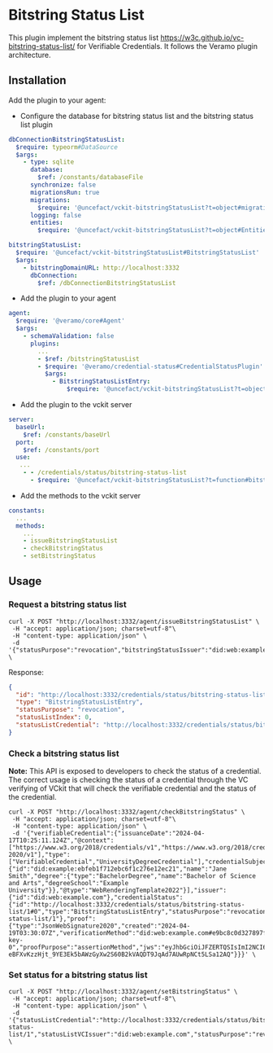 # Bitstring Status List

This plugin implement the bitstring status list https://w3c.github.io/vc-bitstring-status-list/ for Verifiable Credentials. It follows the Veramo plugin architecture.

## Installation

Add the plugin to your agent:

- Configure the database for bitstring status list and the bitstring status list plugin

```yaml
dbConnectionBitstringStatusList:
  $require: typeorm#DataSource
  $args:
    - type: sqlite
      database:
        $ref: /constants/databaseFile
      synchronize: false
      migrationsRun: true
      migrations:
        $require: '@uncefact/vckit-bitstringStatusList?t=object#migrations'
      logging: false
      entities:
        $require: '@uncefact/vckit-bitstringStatusList?t=object#Entities'

bitstringStatusList:
  $require: '@uncefact/vckit-bitstringStatusList#BitstringStatusList'
  $args:
    - bitstringDomainURL: http://localhost:3332
      dbConnection:
        $ref: /dbConnectionBitstringStatusList
```

- Add the plugin to your agent

```yaml
agent:
  $require: '@veramo/core#Agent'
  $args:
    - schemaValidation: false
      plugins:
        ...
        - $ref: /bitstringStatusList
        - $require: '@veramo/credential-status#CredentialStatusPlugin'
          $args:
            - BitstringStatusListEntry:
                $require: '@uncefact/vckit-bitstringStatusList?t=object#checkStatus'
```

- Add the plugin to the vckit server

```yaml
server:
  baseUrl:
    $ref: /constants/baseUrl
  port:
    $ref: /constants/port
  use:
   ...
    - - /credentials/status/bitstring-status-list
      - $require: '@uncefact/vckit-bitstringStatusList?t=function#bitstringStatusListRouter'
```

- Add the methods to the vckit server

```yaml
constants:
  ...
  methods:
    ...
    - issueBitstringStatusList
    - checkBitstringStatus
    - setBitstringStatus
```

## Usage

### Request a bitstring status list

```cURL
curl -X POST "http://localhost:3332/agent/issueBitstringStatusList" \
 -H "accept: application/json; charset=utf-8"\
 -H "content-type: application/json" \
 -d '{"statusPurpose":"revocation","bitstringStatusIssuer":"did:web:example.com"}' \
```

Response:

```json
{
  "id": "http://localhost:3332/credentials/status/bitstring-status-list/1#0",
  "type": "BitstringStatusListEntry",
  "statusPurpose": "revocation",
  "statusListIndex": 0,
  "statusListCredential": "http://localhost:3332/credentials/status/bitstring-status-list/1"
}
```

### Check a bitstring status list

**Note:** This API is exposed to developers to check the status of a credential. The correct usage is checking the status of a credential through the VC verifying of VCkit that will check the verifiable credential and the status of the credential.

```cURL
curl -X POST "http://localhost:3332/agent/checkBitstringStatus" \
 -H "accept: application/json; charset=utf-8"\
 -H "content-type: application/json" \
 -d '{"verifiableCredential":{"issuanceDate":"2024-04-17T10:25:11.124Z","@context":["https://www.w3.org/2018/credentials/v1","https://www.w3.org/2018/credentials/examples/v1","https://w3id.org/security/suites/jws-2020/v1"],"type":["VerifiableCredential","UniversityDegreeCredential"],"credentialSubject":{"id":"did:example:ebfeb1f712ebc6f1c276e12ec21","name":"Jane Smith","degree":{"type":"BachelorDegree","name":"Bachelor of Science and Arts","degreeSchool":"Example University"}},"@type":"WebRenderingTemplate2022"}],"issuer":{"id":"did:web:example.com"},"credentialStatus":{"id":"http://localhost:3332/credentials/status/bitstring-status-list/1#0","type":"BitstringStatusListEntry","statusPurpose":"revocation","statusListIndex":0,"statusListCredential":"http://localhost:3332/credentials/status/bitstring-status-list/1"},"proof":{"type":"JsonWebSignature2020","created":"2024-04-19T03:30:07Z","verificationMethod":"did:web:example.com#e9bc8c0d327897fc70f6d9dea05d1e103b7eca429deba83fc34c2cfde0e81c8f-key-0","proofPurpose":"assertionMethod","jws":"eyJhbGciOiJFZERTQSIsImI2NCI6ZmFsc2UsImNyaXQiOlsiYjY0Il19..xY0syWgvQda7xiVlq2sC_pEl-eBFXvKzzHjt_9YE3Ek5bAWzGyXw2S60B2kVAQDT9JqAd7AUwRpNCt5LSa12AQ"}}}' \
```

### Set status for a bitstring status list

```cURL
curl -X POST "http://localhost:3332/agent/setBitstringStatus" \
 -H "accept: application/json; charset=utf-8"\
 -H "content-type: application/json" \
 -d '{"statusListCredential":"http://localhost:3332/credentials/status/bitstring-status-list/1","statusListVCIssuer":"did:web:example.com","statusPurpose":"revocation","index":0,"status":true}' \
```
